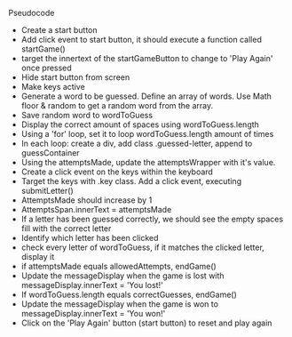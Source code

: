 Pseudocode

* Create a start button
* Add click event to start button, it should execute a function called startGame()
* target the innertext of the startGameButton to change to 'Play Again' once pressed
* Hide start button from screen
* Make keys active
* Generate a word to be guessed. Define an array of words. Use Math floor & random to get a random word from the array.
* Save random word to wordToGuess
* Display the correct amount of spaces using wordToGuess.length
* Using a 'for' loop, set it to loop wordToGuess.length amount of times
* In each loop: create a div, add class .guessed-letter, append to guessContainer
* Using the attemptsMade, update the attemptsWrapper with it's value.
* Create a click event on the keys within the keyboard
* Target the keys with .key class. Add a click event, executing submitLetter()
* AttemptsMade should increase by 1
* AttemptsSpan.innerText = attemptsMade
* If a letter has been guessed correctly, we should see the empty spaces fill with the correct letter
* Identify which letter has been clicked
* check every letter of wordToGuess, if it matches the clicked letter, display it
* if attemptsMade equals allowedAttempts, endGame()
* Update the messageDisplay when the game is lost with messageDisplay.innerText = 'You lost!'
* If wordToGuess.length equals correctGuesses, endGame()
* Update the messageDisplay when the game is won to messageDisplay.innerText = 'You won!'
* Click on the 'Play Again' button (start button) to reset and play again